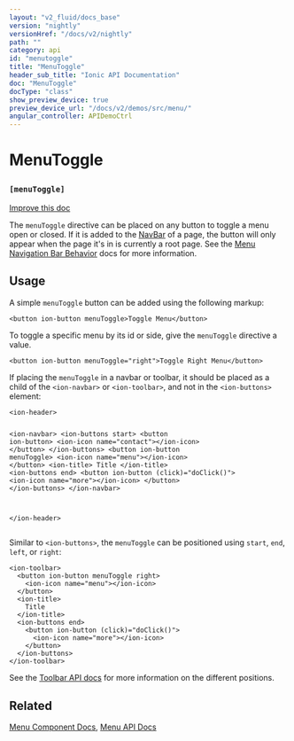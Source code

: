 ```yaml
---
layout: "v2_fluid/docs_base"
version: "nightly"
versionHref: "/docs/v2/nightly"
path: ""
category: api
id: "menutoggle"
title: "MenuToggle"
header_sub_title: "Ionic API Documentation"
doc: "MenuToggle"
docType: "class"
show_preview_device: true
preview_device_url: "/docs/v2/demos/src/menu/"
angular_controller: APIDemoCtrl 
---
```










<h1 class="api-title">
<a class="anchor" name="menu-toggle" href="#menu-toggle"></a>

MenuToggle
<h3><code>[menuToggle]</code></h3>






</h1>

<a class="improve-v2-docs" href="http://github.com/driftyco/ionic/edit/master//Users/briandennis/Ionic/ionic/src/components/menu/menu-toggle.ts#L4">
Improve this doc
</a>






<p>The <code>menuToggle</code> directive can be placed on any button to toggle a menu open or closed.
If it is added to the <a href="../../nav/NavBar">NavBar</a> of a page, the button will only appear
when the page it&#39;s in is currently a root page. See the <a href="../Menu#navigation-bar-behavior">Menu Navigation Bar Behavior</a>
docs for more information.</p>




<!-- @usage tag -->

<h2><a class="anchor" name="usage" href="#usage"></a>Usage</h2>

<p>A simple <code>menuToggle</code> button can be added using the following markup:</p>
<pre><code class="lang-html">&lt;button ion-button menuToggle&gt;Toggle Menu&lt;/button&gt;
</code></pre>
<p>To toggle a specific menu by its id or side, give the <code>menuToggle</code>
directive a value.</p>
<pre><code class="lang-html">&lt;button ion-button menuToggle=&quot;right&quot;&gt;Toggle Right Menu&lt;/button&gt;
</code></pre>
<p>If placing the <code>menuToggle</code> in a navbar or toolbar, it should be
placed as a child of the <code>&lt;ion-navbar&gt;</code> or <code>&lt;ion-toolbar&gt;</code>, and not in
the <code>&lt;ion-buttons&gt;</code> element:</p>
<pre><code class="lang-html">&lt;ion-header&gt;

  &lt;ion-navbar&gt;
    &lt;ion-buttons start&gt;
      &lt;button ion-button&gt;
        &lt;ion-icon name=&quot;contact&quot;&gt;&lt;/ion-icon&gt;
      &lt;/button&gt;
    &lt;/ion-buttons&gt;
    &lt;button ion-button menuToggle&gt;
      &lt;ion-icon name=&quot;menu&quot;&gt;&lt;/ion-icon&gt;
    &lt;/button&gt;
    &lt;ion-title&gt;
      Title
    &lt;/ion-title&gt;
    &lt;ion-buttons end&gt;
      &lt;button ion-button (click)=&quot;doClick()&quot;&gt;
        &lt;ion-icon name=&quot;more&quot;&gt;&lt;/ion-icon&gt;
      &lt;/button&gt;
    &lt;/ion-buttons&gt;
  &lt;/ion-navbar&gt;

&lt;/ion-header&gt;
</code></pre>
<p>Similar to <code>&lt;ion-buttons&gt;</code>, the <code>menuToggle</code> can be positioned using
<code>start</code>, <code>end</code>, <code>left</code>, or <code>right</code>:</p>
<pre><code class="lang-html">&lt;ion-toolbar&gt;
  &lt;button ion-button menuToggle right&gt;
    &lt;ion-icon name=&quot;menu&quot;&gt;&lt;/ion-icon&gt;
  &lt;/button&gt;
  &lt;ion-title&gt;
    Title
  &lt;/ion-title&gt;
  &lt;ion-buttons end&gt;
    &lt;button ion-button (click)=&quot;doClick()&quot;&gt;
      &lt;ion-icon name=&quot;more&quot;&gt;&lt;/ion-icon&gt;
    &lt;/button&gt;
  &lt;/ion-buttons&gt;
&lt;/ion-toolbar&gt;
</code></pre>
<p>See the <a href="../../toolbar/Toolbar">Toolbar API docs</a> for more information
on the different positions.</p>




<!-- @property tags -->



<!-- instance methods on the class -->




<!-- related link -->

<h2><a class="anchor" name="related" href="#related"></a>Related</h2>

<a href='/docs/v2/components#menus'>Menu Component Docs</a>,
<a href='../../menu/Menu'>Menu API Docs</a><!-- end content block -->


<!-- end body block -->

